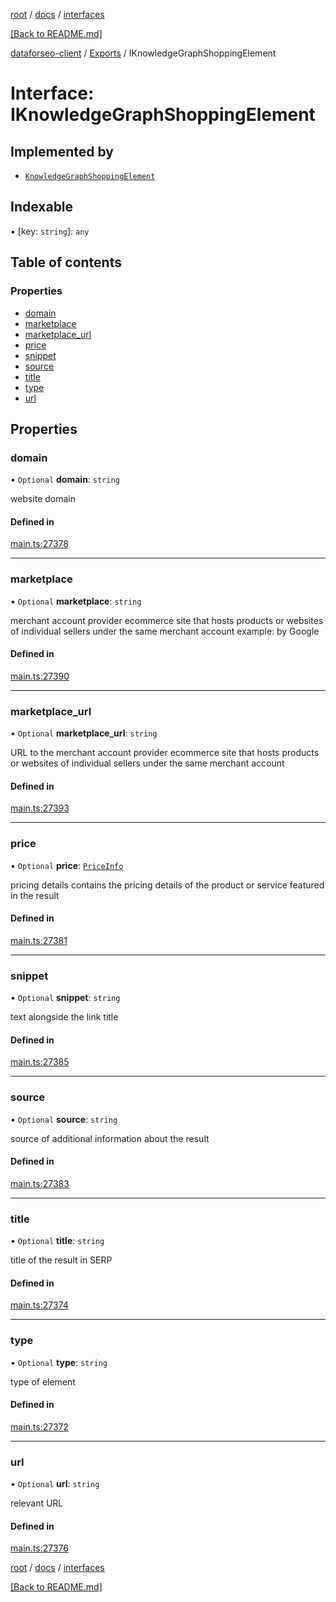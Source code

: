 [root](./../../ "root") / [docs](./../ "docs") / [interfaces](./ "interfaces")

[[Back to README.md]](./../../README.md "[Back to README.md]")

[dataforseo-client](../README.md) / [Exports](../modules.md) / IKnowledgeGraphShoppingElement

# Interface: IKnowledgeGraphShoppingElement

## Implemented by

- [`KnowledgeGraphShoppingElement`](../classes/KnowledgeGraphShoppingElement.md)

## Indexable

▪ [key: `string`]: `any`

## Table of contents

### Properties

- [domain](IKnowledgeGraphShoppingElement.md#domain)
- [marketplace](IKnowledgeGraphShoppingElement.md#marketplace)
- [marketplace\_url](IKnowledgeGraphShoppingElement.md#marketplace_url)
- [price](IKnowledgeGraphShoppingElement.md#price)
- [snippet](IKnowledgeGraphShoppingElement.md#snippet)
- [source](IKnowledgeGraphShoppingElement.md#source)
- [title](IKnowledgeGraphShoppingElement.md#title)
- [type](IKnowledgeGraphShoppingElement.md#type)
- [url](IKnowledgeGraphShoppingElement.md#url)

## Properties

### domain

• `Optional` **domain**: `string`

website domain

#### Defined in

[main.ts:27378](https://github.com/dataforseo/TypeScriptClient/blob/7ca1aa4/main.ts#L27378)

___


### marketplace

• `Optional` **marketplace**: `string`

merchant account provider
ecommerce site that hosts products or websites of individual sellers under the same merchant account
example:
by Google

#### Defined in

[main.ts:27390](https://github.com/dataforseo/TypeScriptClient/blob/7ca1aa4/main.ts#L27390)

___


### marketplace\_url

• `Optional` **marketplace\_url**: `string`

URL to the merchant account provider
ecommerce site that hosts products or websites of individual sellers under the same merchant account

#### Defined in

[main.ts:27393](https://github.com/dataforseo/TypeScriptClient/blob/7ca1aa4/main.ts#L27393)

___


### price

• `Optional` **price**: [`PriceInfo`](../classes/PriceInfo.md)

pricing details
contains the pricing details of the product or service featured in the result

#### Defined in

[main.ts:27381](https://github.com/dataforseo/TypeScriptClient/blob/7ca1aa4/main.ts#L27381)

___


### snippet

• `Optional` **snippet**: `string`

text alongside the link title

#### Defined in

[main.ts:27385](https://github.com/dataforseo/TypeScriptClient/blob/7ca1aa4/main.ts#L27385)

___


### source

• `Optional` **source**: `string`

source of additional information about the result

#### Defined in

[main.ts:27383](https://github.com/dataforseo/TypeScriptClient/blob/7ca1aa4/main.ts#L27383)

___


### title

• `Optional` **title**: `string`

title of the result in SERP

#### Defined in

[main.ts:27374](https://github.com/dataforseo/TypeScriptClient/blob/7ca1aa4/main.ts#L27374)

___


### type

• `Optional` **type**: `string`

type of element

#### Defined in

[main.ts:27372](https://github.com/dataforseo/TypeScriptClient/blob/7ca1aa4/main.ts#L27372)

___


### url

• `Optional` **url**: `string`

relevant URL

#### Defined in

[main.ts:27376](https://github.com/dataforseo/TypeScriptClient/blob/7ca1aa4/main.ts#L27376)

[root](./../../ "root") / [docs](./../ "docs") / [interfaces](./ "interfaces")

[[Back to README.md]](./../../README.md "[Back to README.md]")